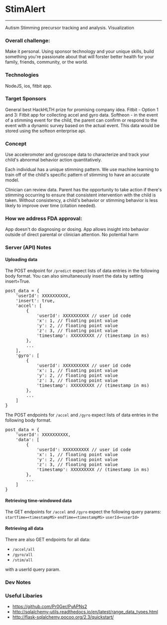 # StimAlert
---
Autism Stimming precursor tracking and analysis.
Visualization

### Overall challenge:

Make it personal. Using sponsor technology and your unique skills, build something you're passionate about that will forster better health for your family, friends, community, or the world.

### Technologies
NodeJS, ios, fitbit app.

### Target Sponsors

General best HackHLTH prize for promising company idea.
Fitbit - Option 1 and 3: Fitbit app for collecting accel and gyro data.
Softheon - in the event of a stimming event for the child, the parent can confirm or respond to the event with a dynamic survey based on the actual event. This data would be stored using the softeon enterprise api.

### Concept

Use acceleromoter and gyroscope data to characterize and track your child's abnormal behavior action quantitatively.

Each individual has a unique stimming pattern. We use machine learning to train off of the child's specific pattern of stimming to have an accurate model.

Clinician can review data. Parent has the opportunity to take action if there's stimming occurring to ensure that consistent intervention with the child is taken. Without consistency, a child's behavior or stimming behavior is less likely to improve over time (citation needed).


### How we address FDA approval:
App doesn't do diagnosing or dosing.
App allows insight into behavior outside of direct parental or clinician attention. No potential harm 

### Server (API) Notes

#### Uploading data


The POST endpoint for `/predict` expect lists of data entries in the following body format. You can also simultaneously insert the data by setting insert=True.

<pre>
post_data = {
    'userId': XXXXXXXXXX,
    'insert': true,
    'accel': [
        {
            'userId': XXXXXXXXXX // user id code
            'x': 1, // floating point value
            'y': 2, // floating point value
            'z': 3, // floating point value
            'timestamp': XXXXXXXXX // (timestamp in ms)
        },
        ...
    ],
    'gyro': [
        {
            'userId': XXXXXXXXXX // user id code
            'x': 1, // floating point value
            'y': 2, // floating point value
            'z': 3, // floating point value
            'timestamp': XXXXXXXXX // (timestamp in ms)
        },
        ...
    ]
}
</pre>


The POST endpoints for `/accel` and `/gyro` expect lists of data entries in the following body format.
<pre>
post_data = {
    'userId': XXXXXXXXXX,
    'data': [
        {
            'userId': XXXXXXXXXX // user id code
            'x': 1, // floating point value
            'y': 2, // floating point value
            'z': 3, // floating point value
            'timestamp': XXXXXXXXX // (timestamp in ms)
        },
        ...
    ]
}
</pre>

#### Retrieving time-windowed data
The GET endpoints for `/accel` and `/gyro` expect the following query params:
`startTime=<timestampMS>`
`endTime=<timestampMS>`
`userId=<userId>`

#### Retrieving all data

There are also GET endpoints for all data:<br/>
* `/accel/all`
* `/gyro/all`
* `/stim/all`

with a userId query param.


### Dev Notes

### Useful Libaries
* https://github.com/Pr0Ger/PyAPNs2
* http://sqlalchemy-utils.readthedocs.io/en/latest/range_data_types.html
* http://flask-sqlalchemy.pocoo.org/2.3/quickstart/





